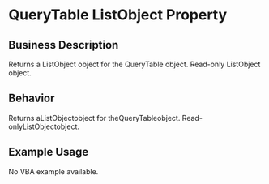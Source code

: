 # QueryTable ListObject Property

## Business Description
Returns a ListObject object for the QueryTable object. Read-only ListObject object.

## Behavior
Returns aListObjectobject for theQueryTableobject. Read-onlyListObjectobject.

## Example Usage
No VBA example available.